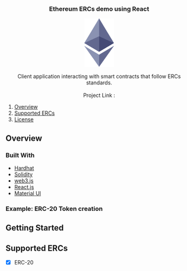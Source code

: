 <div id="top"></div>

<!-- PROJECT LOGO -->
<div align="center">
  <h3 align="center">Ethereum ERCs demo using React</h3>
  
  <a href="https://github.com/jaichaudhary/erc20_project">
    <img src="images/ethlogo.png" alt="Logo">
  </a>

  <p align="center">
    Client application interacting with smart contracts that follow ERCs standards.
    <br />
    <br />
    Project Link : 
    <br />
  </p>
</div>

<!-- TABLE OF CONTENTS -->
<ol>
  <li>
    <a href="#overview">Overview</a>
  </li>
  <li><a href="#license">Supported ERCs</a></li>
  <li><a href="#license">License</a></li>
</ol>

<!-- OVERVIEW -->

## Overview

### Built With

- [Hardhat](https://hardhat.org/)
- [Solidity](https://docs.soliditylang.org/)
- [web3.js](https://web3js.readthedocs.io/)
- [React.js](https://reactjs.org/)
- [Material UI](https://mui.com/)

### Example: ERC-20 Token creation

<!-- [![Product Name Screen Shot][product-screenshot]](https://example.com) -->

<!-- GETTING STARTED -->

## Getting Started

<!-- Supported -->

## Supported ERCs

- [x] ERC-20

<!-- MARKDOWN LINKS & IMAGES -->
<!-- https://www.markdownguide.org/basic-syntax/#reference-style-links -->
<!-- [product-screenshot]: images/ERC20.gif -->
